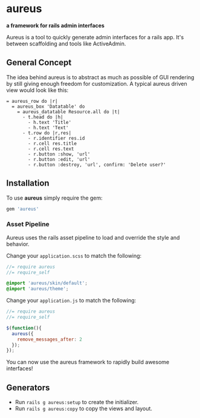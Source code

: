 # aureus

**a framework for rails admin interfaces**

Aureus is a tool to quickly generate admin interfaces for a rails app.
It's between scaffolding and tools like ActiveAdmin.

## General Concept

The idea behind aureus is to abstract as much as possible of GUI rendering by still giving enough freedom for customization.
A typical aureus driven view would look like this:

```haml
= aureus_row do |r|
  = aureus_box 'Datatable' do
    = aureus_datatable Resource.all do |t|
      - t.head do |h|
        - h.text 'Title'
        - h.text 'Text'
      - t.row do |r,res|
        - r.identifier res.id
        - r.cell res.title
        - r.cell res.text
        - r.button :show, 'url'
        - r.button :edit, 'url'
        - r.button :destroy, 'url', confirm: 'Delete user?'
```

## Installation

To use **aureus** simply require the gem:

```ruby
gem 'aureus'
```

### Asset Pipeline

Aureus uses the rails asset pipeline to load and override the style and behavior.

Change your `application.scss` to match the following:

```scss
//= require aureus
//= require_self

@import 'aureus/skin/default';
@import 'aureus/theme';
```

Change your `application.js` to match the following:

```javascript
//= require aureus
//= require_self

$(function(){
  aureus({
    remove_messages_after: 2
  });
});
```

You can now use the aureus framework to rapidly build awesome interfaces!

## Generators

* Run `rails g aureus:setup` to create the initializer.
* Run `rails g aureus:copy` to copy the views and layout.

